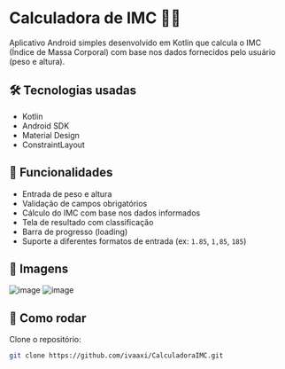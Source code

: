 # Calculadora de IMC 💪📱

Aplicativo Android simples desenvolvido em Kotlin que calcula o IMC (Índice de Massa Corporal) com base nos dados fornecidos pelo usuário (peso e altura).

## 🛠️ Tecnologias usadas

- Kotlin
- Android SDK
- Material Design
- ConstraintLayout

## 📱 Funcionalidades

- Entrada de peso e altura
- Validação de campos obrigatórios
- Cálculo do IMC com base nos dados informados
- Tela de resultado com classificação
- Barra de progresso (loading)
- Suporte a diferentes formatos de entrada (ex: `1.85`, `1,85`, `185`)

## 📸 Imagens

![image](https://github.com/user-attachments/assets/4af2d734-58b1-4927-a28e-6b638c02a74b)
![image](https://github.com/user-attachments/assets/f208dfa8-30b0-4dda-9699-6d8925e39dd3)

## 🚀 Como rodar

Clone o repositório:
```bash
git clone https://github.com/ivaaxi/CalculadoraIMC.git
